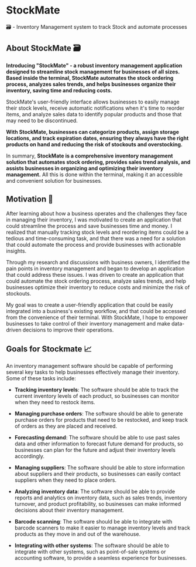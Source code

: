 # StockMate
🗃 - Inventory Management system to track Stock and automate processes

## About StockMate 🗃
**Introducing "StockMate" - a robust inventory management application designed to streamline stock management for businesses of all sizes. Based inside the terminal, StockMate automates the stock ordering process, analyzes sales trends, and helps businesses organize their inventory, saving time and reducing costs.**

StockMate's user-friendly interface allows businesses to easily manage their stock levels, receive automatic notifications when it's time to reorder items, and analyze sales data to identify popular products and those that may need to be discontinued.

**With StockMate, businesses can categorize products, assign storage locations, and track expiration dates, ensuring they always have the right products on hand and reducing the risk of stockouts and overstocking.**

In summary, **StockMate is a comprehensive inventory management solution that automates stock ordering, provides sales trend analysis, and assists businesses in organizing and optimizing their inventory management.** All this is done within the terminal, making it an accessible and convenient solution for businesses.

## Motivation 📰
After learning about how a business operates and the challenges they face in managing their inventory, I was motivated to create an application that could streamline the process and save businesses time and money. I realized that manually tracking stock levels and reordering items could be a tedious and time-consuming task, and that there was a need for a solution that could automate the process and provide businesses with actionable insights.

Through my research and discussions with business owners, I identified the pain points in inventory management and began to develop an application that could address these issues. I was driven to create an application that could automate the stock ordering process, analyze sales trends, and help businesses optimize their inventory to reduce costs and minimize the risk of stockouts.

My goal was to create a user-friendly application that could be easily integrated into a business's existing workflow, and that could be accessed from the convenience of their terminal. With StockMate, I hope to empower businesses to take control of their inventory management and make data-driven decisions to improve their operations.

## Goals for Stockmate 📈
An inventory management software should be capable of performing several key tasks to help businesses effectively manage their inventory. Some of these tasks include:

- **Tracking inventory levels**: The software should be able to track the current inventory levels of each product, so businesses can monitor when they need to restock items.

- **Managing purchase orders**: The software should be able to generate purchase orders for products that need to be restocked, and keep track of orders as they are placed and received.

- **Forecasting demand**: The software should be able to use past sales data and other information to forecast future demand for products, so businesses can plan for the future and adjust their inventory levels accordingly.

- **Managing suppliers**: The software should be able to store information about suppliers and their products, so businesses can easily contact suppliers when they need to place orders.

- **Analyzing inventory data**: The software should be able to provide reports and analytics on inventory data, such as sales trends, inventory turnover, and product profitability, so businesses can make informed decisions about their inventory management.

- **Barcode scanning**: The software should be able to integrate with barcode scanners to make it easier to manage inventory levels and track products as they move in and out of the warehouse.

- **Integrating with other systems**: The software should be able to integrate with other systems, such as point-of-sale systems or accounting software, to provide a seamless experience for businesses.
